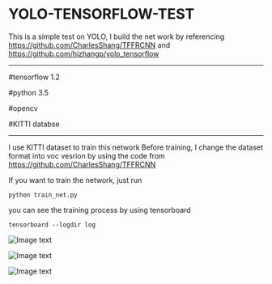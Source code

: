 # YOLO-TENSORFLOW-TEST

This is a simple test on YOLO, I build the net work by referencing https://github.com/CharlesShang/TFFRCNN and https://github.com/hizhangp/yolo_tensorflow

---

#tensorflow 1.2

#python 3.5

#opencv

#KITTI databse

---

I use KITTI dataset to train this network
Before training, I change the dataset format into voc vesrion by using the code from  https://github.com/CharlesShang/TFFRCNN

If you want to train the network, just run

  `python train_net.py`
  
you can see the training process by using tensorboard

  `tensorboard --logdir log`
  
  
![Image text](https://github.com/WAN96/YOLO-TENSORFLOW-TEST/tree/master/img/tensorboard1.jpg)


![Image text](https://github.com/WAN96/YOLO-TENSORFLOW-TEST/tree/master/img/tensorboard2.jpg)


![Image text](https://github.com/WAN96/YOLO-TENSORFLOW-TEST/tree/master/img/tensorboard3.jpg)
